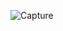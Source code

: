 ![Capture](https://github.com/samudra-roy/da_coca_cola_retail/assets/91413821/980029b5-9632-4c56-b79f-c2d706cba168)
